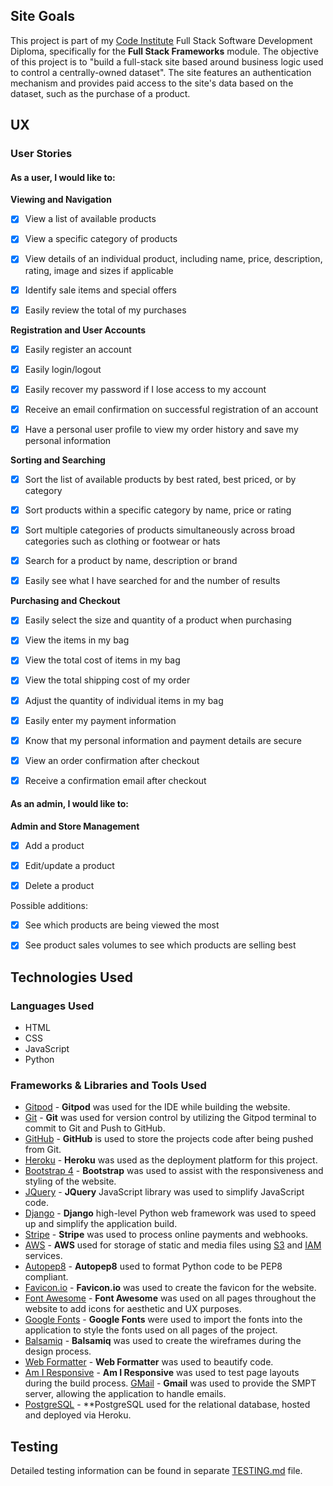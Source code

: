 ## **Site Goals**

This project is part of my [Code Institute](https://codeinstitute.net/) Full Stack Software Development Diploma, specifically for the **Full Stack Frameworks** module. The objective of this project is to "build a full-stack site based around business logic used to control a centrally-owned dataset". The site features an authentication mechanism and provides paid access to the site's data based on the dataset, such as the purchase of a product.

## **UX**

### User Stories

#### As a user, I would like to:

**Viewing and Navigation**

- [x] View a list of available products

- [x] View a specific category of products

- [x] View details of an individual product, including name, price, description, rating, image and sizes if applicable

- [x] Identify sale items and special offers

- [x] Easily review the total of my purchases

**Registration and User Accounts**

- [x] Easily register an account

- [x] Easily login/logout

- [x] Easily recover my password if I lose access to my account

- [x] Receive an email confirmation on successful registration of an account

- [x] Have a personal user profile to view my order history and save my personal information

**Sorting and Searching**

- [x] Sort the list of available products by best rated, best priced, or by category

- [x] Sort products within a specific category by name, price or rating

- [x] Sort multiple categories of products simultaneously across broad categories such as clothing or footwear or hats

- [x] Search for a product by name, description or brand

- [x] Easily see what I have searched for and the number of results

**Purchasing and Checkout**

- [x] Easily select the size and quantity of a product when purchasing

- [x] View the items in my bag

- [x] View the total cost of items in my bag

- [x] View the total shipping cost of my order

- [x] Adjust the quantity of individual items in my bag

- [x] Easily enter my payment information

- [x] Know that my personal information and payment details are secure

- [x] View an order confirmation after checkout

- [x] Receive a confirmation email after checkout

#### As an admin, I would like to:

**Admin and Store Management**

- [x] Add a product

- [x] Edit/update a product

- [x] Delete a product

Possible additions:

- [x] See which products are being viewed the most

- [x] See product sales volumes to see which products are selling best

## Technologies Used

### Languages Used

* HTML
* CSS
* JavaScript
* Python

### Frameworks & Libraries and Tools Used

* [Gitpod](https://gitpod.io/) - **Gitpod** was used for the IDE while building the website.
* [Git](https://git-scm.com/) - **Git** was used for version control by utilizing the Gitpod terminal to commit to Git and Push to GitHub.
* [GitHub](https://github.com/) - **GitHub** is used to store the projects code after being pushed from Git.
* [Heroku](https://id.heroku.com/login) - **Heroku** was used as the deployment platform for this project.
* [Bootstrap 4](https://getbootstrap.com/) - **Bootstrap** was used to assist with the responsiveness and styling of the website.
* [JQuery](https://jquery.com/) - **JQuery** JavaScript library was used to simplify JavaScript code.
* [Django](https://www.djangoproject.com/) - **Django** high-level Python web framework was used to speed up and simplify the application build.
* [Stripe](https://stripe.com/en-gb) - **Stripe** was used to process online payments and webhooks.
* [AWS](https://aws.amazon.com/?nc2=h_lg) - **AWS** used for storage of static and media files using [S3](https://aws.amazon.com/s3/) and [IAM](https://aws.amazon.com/iam/) services.
* [Autopep8](https://pypi.org/project/autopep8/) - **Autopep8** used to format Python code to be PEP8 compliant.
* [Favicon.io](https://favicon.io/) - **Favicon.io** was used to create the favicon for the website.
* [Font Awesome](https://fontawesome.com/) - **Font Awesome** was used on all pages throughout the website to add icons for aesthetic and UX purposes.
* [Google Fonts](https://fonts.google.com/) - **Google Fonts** were used to import the fonts into the application to style the fonts used on all pages of the project.
* [Balsamiq](https://balsamiq.com/) - **Balsamiq** was used to create the wireframes during the design process.
* [Web Formatter](https://webformatter.com/) - **Web Formatter** was used to beautify code.
* [Am I Responsive](http://ami.responsivedesign.is/) - **Am I Responsive** was used to test page layouts during the build process.
[GMail](https://gmail.com) - **Gmail** was used to provide the SMPT server, allowing the application to handle emails.
* [PostgreSQL](https://www.postgresql.org/) - **PostgreSQL used for the relational database, hosted and deployed via Heroku.

## Testing

Detailed testing information can be found in separate [TESTING.md](https://github.com/theopmw/leftfield-clothing/blob/main/TESTING.md) file.